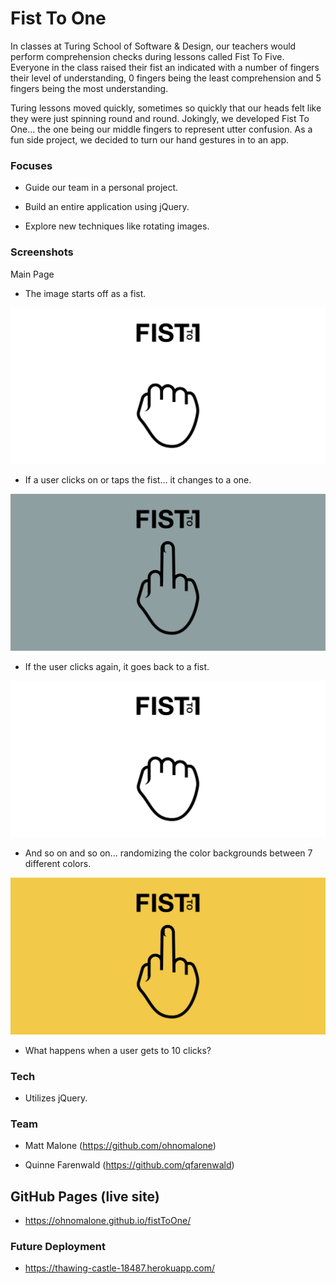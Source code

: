 # Fist To One

In classes at Turing School of Software & Design, our teachers would perform comprehension checks during lessons called Fist To Five. Everyone in the class raised their fist an indicated with a number of fingers their level of understanding, 0 fingers being the least comprehension and 5 fingers being the most understanding.

Turing lessons moved quickly, sometimes so quickly that our heads felt like they were just spinning round and round. Jokingly, we developed Fist To One... the one being our middle fingers to represent utter confusion. As a fun side project, we decided to turn our hand gestures in to an app.

### Focuses

- Guide our team in a personal project.

- Build an entire application using jQuery.

- Explore new techniques like rotating images.

### Screenshots

Main Page

- The image starts off as a fist.

![Fist To One fist](images/fistToOne_fist.png)

- If a user clicks on or taps the fist... it changes to a one.

![Fist To One one](images/fistToOne_grey.png)

- If the user clicks again, it goes back to a fist.

![Fist To One fist](images/fistToOne_fist.png)

- And so on and so on... randomizing the color backgrounds between 7 different colors.

![Fist To One one](images/fistToOne_gold.png)

- What happens when a user gets to 10 clicks?

### Tech

- Utilizes jQuery.

### Team

- Matt Malone (https://github.com/ohnomalone)

- Quinne Farenwald (https://github.com/qfarenwald)

## GitHub Pages (live site)

- https://ohnomalone.github.io/fistToOne/

### Future Deployment

- https://thawing-castle-18487.herokuapp.com/
